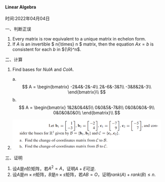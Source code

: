 #### Linear Algebra
时间:2022年04月04日

一、判断正误
1. Every matrix is row equivalent to a unique matrix in echelon form.
2. If $A$ is an invertible $ n{\times} n $ matrix, then the equation $Ax = b$ is consistent for each $b$ in ${\R}^n$.

二、计算

1. Find bases for $Nul A$ and $Col A$.

    a.
    $$
    A =
   \begin{bmatrix}
   -2&4&-2&-4\\
   2&-6&-3&1\\
   -3&8&2&-3\\
   \end{bmatrix}\\
    $$
    b.
    $$
    A =
   \begin{bmatrix}
   1&2&0&4&5\\
   0&0&5&-7&8\\
   0&0&0&0&-9\\
   0&0&0&0&0\\
   \end{bmatrix}\\
    $$

2.
   ![t2-2](t2-2.png)






三、证明
1. 设$A$是$n$阶矩阵，若$A^2 = A$，证明$A+E$可逆.
2. 设$A$是$m{\times}n$矩阵，$B$是$n{\times}s$矩阵，若$AB=O$，证明$rank(A)+rank(B){\leq}n$.
